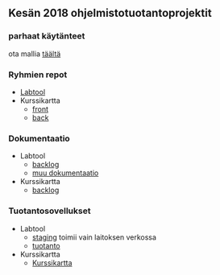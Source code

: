 
## Kesän 2018 ohjelmistotuotantoprojektit

### parhaat käytänteet

ota mallia [täältä](https://github.com/ohtu-ohjaajat/OhTuHistory/blob/master/reference.md)

### Ryhmien repot
- [Labtool](https://github.com/labtool/labtool)
- Kurssikartta
  - [front](https://github.com/kurssikartta-ohtuprojekti/kurssikartta-front)
  - [back](https://github.com/kurssikartta-ohtuprojekti/kurssikartta-back)

### Dokumentaatio
- Labtool 
  - [backlog](https://github.com/labtool/labtool/projects/1)
  - [muu dokumentaatio](https://drive.google.com/drive/folders/1CkmhZ3rhVPO3Qn_hrFSlWlRKFN-sV-Lw)
- Kurssikartta
  - [backlog](https://docs.google.com/spreadsheets/d/1PXgQVgB_MMsUWzie6D0eFcQnCfmKfAFmBePvULNeHoE)

### Tuotantosovellukset
- Labtool
  - [staging](https://svm-61.cs.helsinki.fi/labtool/) toimii vain laitoksen verkossa
  - [tuotanto](https://studies.cs.helsinki.fi/labtool/)
- Kurssikartta
  - [Kurssikartta](https://kurssikartta.herokuapp.com/)
